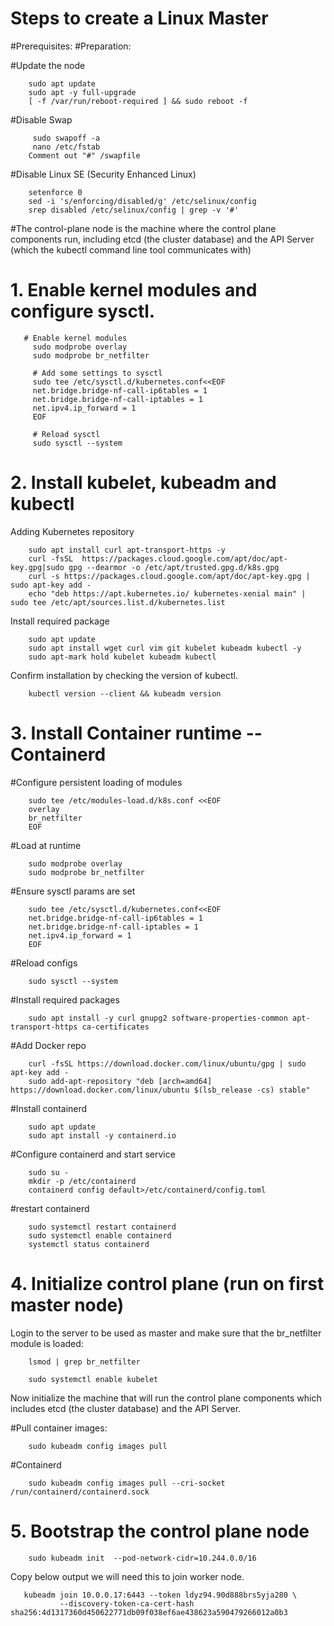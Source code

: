 # Steps to create a Linux Master

#Prerequisites:
#Preparation:

#Update the node

        sudo apt update
        sudo apt -y full-upgrade
        [ -f /var/run/reboot-required ] && sudo reboot -f

#Disable Swap
 
         sudo swapoff -a
         nano /etc/fstab
        Comment out "#" /swapfile
     
#Disable Linux SE (Security Enhanced Linux)
 
        setenforce 0
        sed -i 's/enforcing/disabled/g' /etc/selinux/config
        srep disabled /etc/selinux/config | grep -v '#'
     
#The control-plane node is the machine where the control plane components run, including etcd (the cluster database) and the API Server (which the kubectl command line tool communicates with)
# 1. Enable kernel modules and configure sysctl.
    
       
       # Enable kernel modules
         sudo modprobe overlay
         sudo modprobe br_netfilter

         # Add some settings to sysctl
         sudo tee /etc/sysctl.d/kubernetes.conf<<EOF
         net.bridge.bridge-nf-call-ip6tables = 1
         net.bridge.bridge-nf-call-iptables = 1
         net.ipv4.ip_forward = 1
         EOF

         # Reload sysctl
         sudo sysctl --system

       
 
 
# 2. Install kubelet, kubeadm and kubectl

Adding Kubernetes repository

        sudo apt install curl apt-transport-https -y
        curl -fsSL  https://packages.cloud.google.com/apt/doc/apt-key.gpg|sudo gpg --dearmor -o /etc/apt/trusted.gpg.d/k8s.gpg
        curl -s https://packages.cloud.google.com/apt/doc/apt-key.gpg | sudo apt-key add -
        echo "deb https://apt.kubernetes.io/ kubernetes-xenial main" | sudo tee /etc/apt/sources.list.d/kubernetes.list
        
Install required package

        sudo apt update
        sudo apt install wget curl vim git kubelet kubeadm kubectl -y
        sudo apt-mark hold kubelet kubeadm kubectl

Confirm installation by checking the version of kubectl.

        kubectl version --client && kubeadm version

# 3.  Install Container runtime -- Containerd

#Configure persistent loading of modules

        sudo tee /etc/modules-load.d/k8s.conf <<EOF
        overlay
        br_netfilter
        EOF

#Load at runtime

        sudo modprobe overlay
        sudo modprobe br_netfilter

#Ensure sysctl params are set

        sudo tee /etc/sysctl.d/kubernetes.conf<<EOF
        net.bridge.bridge-nf-call-ip6tables = 1
        net.bridge.bridge-nf-call-iptables = 1
        net.ipv4.ip_forward = 1
        EOF

#Reload configs

        sudo sysctl --system

#Install required packages

        sudo apt install -y curl gnupg2 software-properties-common apt-transport-https ca-certificates

#Add Docker repo

        curl -fsSL https://download.docker.com/linux/ubuntu/gpg | sudo apt-key add -
        sudo add-apt-repository "deb [arch=amd64] https://download.docker.com/linux/ubuntu $(lsb_release -cs) stable"

#Install containerd

        sudo apt update
        sudo apt install -y containerd.io

#Configure containerd and start service

        sudo su -
        mkdir -p /etc/containerd
        containerd config default>/etc/containerd/config.toml

#restart containerd

        sudo systemctl restart containerd
        sudo systemctl enable containerd
        systemctl status containerd

# 4. Initialize control plane (run on first master node)

Login to the server to be used as master and make sure that the br_netfilter module is loaded:

        lsmod | grep br_netfilter

        sudo systemctl enable kubelet
        
Now initialize the machine that will run the control plane components which includes etcd (the cluster database) and the API Server.

#Pull container images:

        sudo kubeadm config images pull
#Containerd

        sudo kubeadm config images pull --cri-socket /run/containerd/containerd.sock
        
# 5. Bootstrap the control plane node 
        sudo kubeadm init  --pod-network-cidr=10.244.0.0/16
        
        
  Copy below output we will need this to join worker node.
  
  
       kubeadm join 10.0.0.17:6443 --token ldyz94.90d888brs5yja280 \
               --discovery-token-ca-cert-hash sha256:4d1317360d450622771db09f038ef6ae438623a590479266012a0b3
